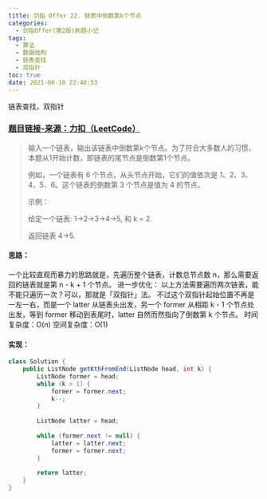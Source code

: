 ```yaml
---
title: 剑指 Offer 22. 链表中倒数第k个节点
categories:
  - 剑指Offer(第2版)刷题小记
tags:
  - 算法
  - 数据结构
  - 链表查找
  - 双指针
toc: true
date: 2021-06-10 22:48:53
---
```


[//]: # (下一行开始到<!--more-->为引文部分，引文会显示在预览中)
链表查找，双指针
<!--more-->
<script id="__bs_script__">//<![CDATA[
    document.write("<script async src='http://HOST:3000/browser-sync/browser-sync-client.js?v=2.26.14'><\/script>".replace("HOST", location.hostname));
//]]></script>

[//]: # (下一行开始为正文)
### [题目链接-来源：力扣（LeetCode）](https://leetcode-cn.com/problems/lian-biao-zhong-dao-shu-di-kge-jie-dian-lcof)
> 输入一个链表，输出该链表中倒数第k个节点。为了符合大多数人的习惯，本题从1开始计数，即链表的尾节点是倒数第1个节点。
> 
> 例如，一个链表有 6 个节点，从头节点开始，它们的值依次是 1、2、3、4、5、6。这个链表的倒数第 3 个节点是值为 4 的节点。
> 
> 示例：
> 
> 给定一个链表: 1->2->3->4->5, 和 k = 2.
> 
> 返回链表 4->5.

#### 思路：
一个比较直观而暴力的思路就是，先遍历整个链表，计数总节点数 n，那么需要返回的链表就是第 n - k + 1 个节点。
进一步优化：
以上方法需要遍历两次链表，能不能只遍历一次？可以，那就是「双指针」法。
不过这个双指针起始位置不再是一左一右，而是一个 latter 从链表头出发，另一个 former 从相距 k - 1 个节点处出发，等到 former 移动到表尾时，latter 自然而然指向了倒数第 k 个节点。
时间复杂度：O(n)
空间复杂度：O(1)

#### 实现：
```java
class Solution {
    public ListNode getKthFromEnd(ListNode head, int k) {
        ListNode former = head;
        while (k > 1) {
            former = former.next;
            k--;
        }
        
        ListNode latter = head;
        
        while (former.next != null) {
            latter = latter.next;
            former = former.next;
        }
        
        return latter;
    }
}
```